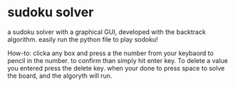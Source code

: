 # sudoku solver
a sudoku solver with a graphical GUI, developed with the backtrack algorithm. easily run  the python file to play sodoku!


How-to:
clicka any box and press a the number from your keybaord to pencil in the number. to confirm than simply hit enter key. To delete a value you entered press the delete key. when your done to press space to solve the board, and the algoryth will run.
